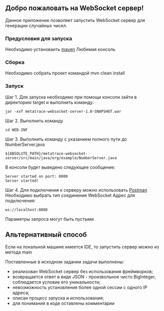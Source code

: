 ## Добро пожаловать на WebSocket сервер!

Данное приложение позволяет запустить WebSocket сервер для генерации случайных чисел.

### Предусловия для запуска
Необходимо установаить [maven](https://maven.apache.org/install.html)
Любимая консоль

### Сборка 
Необходимо собрать проект командой mvn clean install

### Запуск
Шаг 1. Для запуска необходимо при помощи консоли зайти в директорию target и выполнить команду:
```
jar -xvf metatrace-websocket-server-1.0-SNAPSHOT.war
```
Шаг 2. Выполнить команду
```
cd WEB-INF
```
Шаг 3. Выполнить команду с указанием полного пути до NumberServer.java
```
${ABSOLUTE_PATH}/metatrace-websocket-server/src/main/java/org/example/NumberServer.java
```
В консоли будет выведено следующее сообщение:
```
Server started on port: 8080
Server started!
```
Шаг 4. Для подключения к серверу можно использовать [Postman](https://www.postman.com/downloads/)
Необходимо выбрать тип соединения WebSocket
Адрес для подключения:
```
ws://localhost:8080
```
Параметры запроса могут быть пустыми

## Альтернативный способ
Если на локальной машине имеется IDE, то запустить сервер можно из метода main

Поставленные в исходном задании задачи выполнены:
- реализован WebSocket сервер без использования фреймворков;
- возвращается ответ в виде JSON - произвольное чисто BigInteger, соблюдается условие его уникальности;
- невозможность установления более одной сессии с одного IP адреса;
- описан процесс запуска и использования;
- для понимания в коде оставлены комментарии